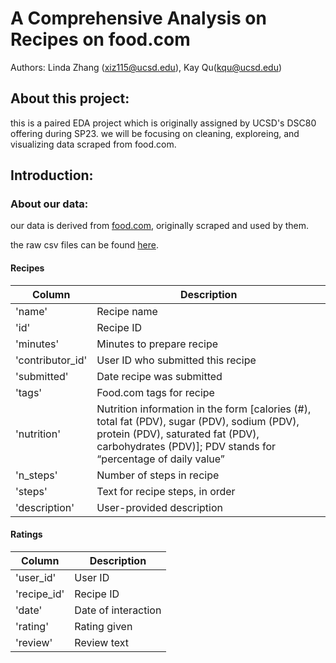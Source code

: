 # A Comprehensive Analysis on Recipes on food.com
Authors: Linda Zhang (xiz115@ucsd.edu), Kay Qu(kqu@ucsd.edu)

## About this project: 
this is a paired EDA project which is originally assigned by UCSD's DSC80 offering during SP23. 
we will be focusing on  cleaning, exploreing, and visualizing data scraped from food.com.

## Introduction:

### About our data:
our data is derived from [food.com](https://www.food.com), originally scraped and used by them. 

the raw csv files can be found [here](https://drive.google.com/file/d/1kIbMz6jlhleiZ9_3QthmUnifoSds_2EI/view).



#### Recipes

| Column           | Description                                          |
|------------------|------------------------------------------------------|
| 'name'           | Recipe name                                          |
| 'id'             | Recipe ID                                            |
| 'minutes'        | Minutes to prepare recipe                            |
| 'contributor_id' | User ID who submitted this recipe                     |
| 'submitted'      | Date recipe was submitted                            |
| 'tags'           | Food.com tags for recipe                             |
| 'nutrition'      | Nutrition information in the form [calories (#), total fat (PDV), sugar (PDV), sodium (PDV), protein (PDV), saturated fat (PDV), carbohydrates (PDV)]; PDV stands for “percentage of daily value” |
| 'n_steps'        | Number of steps in recipe                            |
| 'steps'          | Text for recipe steps, in order                       |
| 'description'    | User-provided description                             |

#### Ratings

| Column       | Description           |
|--------------|-----------------------|
| 'user_id'    | User ID               |
| 'recipe_id'  | Recipe ID             |
| 'date'       | Date of interaction   |
| 'rating'     | Rating given          |
| 'review'     | Review text           |
